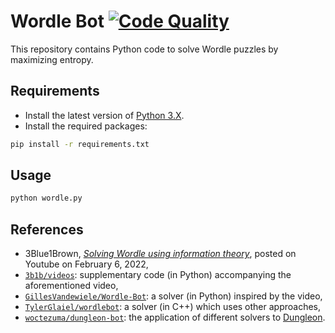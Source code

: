 # Wordle Bot [![Code Quality][codacy-image]][codacy]

This repository contains Python code to solve Wordle puzzles by maximizing entropy.

## Requirements

- Install the latest version of [Python 3.X][python-download-url].
- Install the required packages:

```bash
pip install -r requirements.txt
```

## Usage

```bash
python wordle.py
```

## References

- 3Blue1Brown, [*Solving Wordle using information theory*][youtube-video], posted on Youtube on February 6, 2022,
- [`3b1b/videos`][youtube-supplementary-code]: supplementary code (in Python) accompanying the aforementioned video,
- [`GillesVandewiele/Wordle-Bot`][wordle-bot-python]: a solver (in Python) inspired by the video,
- [`TylerGlaiel/wordlebot`][wordle-bot-cpp]: a solver (in C++) which uses other approaches,
- [`woctezuma/dungleon-bot`][dungleon-bot]: the application of different solvers to [Dungleon][dungleon-rules].

<!-- Definitions -->

[codacy]: <https://www.codacy.com/gh/woctezuma/Wordle-Bot>
[codacy-image]: <https://api.codacy.com/project/badge/Grade/db464b0064aa4bde8ea084bc80f09dcf>

[python-download-url]: <https://www.python.org/downloads/>

[youtube-video]: <https://www.youtube.com/watch?v=v68zYyaEmEA>
[youtube-supplementary-code]: <https://github.com/3b1b/videos/tree/master/_2022/wordle>
[wordle-bot-python]: <https://github.com/GillesVandewiele/Wordle-Bot>
[wordle-bot-cpp]: <https://github.com/TylerGlaiel/wordlebot>
[dungleon-bot]: <https://github.com/woctezuma/dungleon-bot>
[dungleon-rules]: <https://github.com/woctezuma/dungleon/wiki/Rules>
